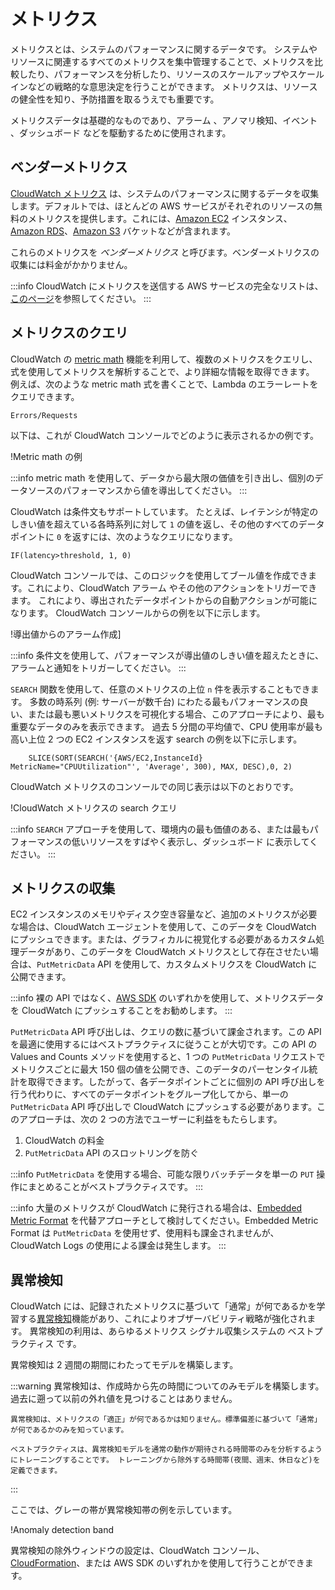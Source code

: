 # メトリクス

メトリクスとは、システムのパフォーマンスに関するデータです。 
システムやリソースに関連するすべてのメトリクスを集中管理することで、メトリクスを比較したり、パフォーマンスを分析したり、リソースのスケールアップやスケールインなどの戦略的な意思決定を行うことができます。
メトリクスは、リソースの健全性を知り、予防措置を取るうえでも重要です。

メトリクスデータは基礎的なものであり、アラーム 、アノマリ検知、イベント 、ダッシュボード などを駆動するために使用されます。

## ベンダーメトリクス

[CloudWatch メトリクス](https://docs.aws.amazon.com/ja_jp/AmazonCloudWatch/latest/monitoring/working_with_metrics.html) は、システムのパフォーマンスに関するデータを収集します。デフォルトでは、ほとんどの AWS サービスがそれぞれのリソースの無料のメトリクスを提供します。これには、[Amazon EC2](https://aws.amazon.com/jp/ec2/) インスタンス、[Amazon RDS](https://aws.amazon.com/jp/rds/)、[Amazon S3](https://aws.amazon.com/jp/s3/?p=pm&c=s3&z=4) バケットなどが含まれます。

これらのメトリクスを *ベンダーメトリクス* と呼びます。ベンダーメトリクスの収集には料金がかかりません。

:::info
	CloudWatch にメトリクスを送信する AWS サービスの完全なリストは、[このページ](https://docs.aws.amazon.com/ja_jp/AmazonCloudWatch/latest/monitoring/aws-services-cloudwatch-metrics.html)を参照してください。
:::
## メトリクスのクエリ

CloudWatch の [metric math](https://docs.aws.amazon.com/ja_jp/AmazonCloudWatch/latest/monitoring/using-metric-math.html) 機能を利用して、複数のメトリクスをクエリし、式を使用してメトリクスを解析することで、より詳細な情報を取得できます。 例えば、次のような metric math 式を書くことで、Lambda のエラーレートをクエリできます。

	Errors/Requests

以下は、これが CloudWatch コンソールでどのように表示されるかの例です。

!Metric math の例 

:::info
	metric math を使用して、データから最大限の価値を引き出し、個別のデータソースのパフォーマンスから値を導出してください。
:::

CloudWatch は条件文もサポートしています。 たとえば、レイテンシが特定のしきい値を超えている各時系列に対して `1` の値を返し、その他のすべてのデータポイントに `0` を返すには、次のようなクエリになります。

	IF(latency>threshold, 1, 0)

CloudWatch コンソールでは、このロジックを使用してブール値を作成できます。これにより、CloudWatch アラーム やその他のアクションをトリガーできます。 これにより、導出されたデータポイントからの自動アクションが可能になります。 CloudWatch コンソールからの例を以下に示します。

!導出値からのアラーム作成] 

:::info
	条件文を使用して、パフォーマンスが導出値のしきい値を超えたときに、アラームと通知をトリガーしてください。
:::

`SEARCH` 関数を使用して、任意のメトリクスの上位 `n` 件を表示することもできます。 多数の時系列 (例: サーバーが数千台) にわたる最もパフォーマンスの良い、または最も悪いメトリクスを可視化する場合、このアプローチにより、最も重要なデータのみを表示できます。 過去 5 分間の平均値で、CPU 使用率が最も高い上位 2 つの EC2 インスタンスを返す search の例を以下に示します。
```
	SLICE(SORT(SEARCH('{AWS/EC2,InstanceId} MetricName="CPUUtilization"', 'Average', 300), MAX, DESC),0, 2)
```
CloudWatch メトリクスのコンソールでの同じ表示は以下のとおりです。

!CloudWatch メトリクスの search クエリ 

:::info
	`SEARCH` アプローチを使用して、環境内の最も価値のある、または最もパフォーマンスの低いリソースをすばやく表示し、ダッシュボード に表示してください。
:::

## メトリクスの収集

EC2 インスタンスのメモリやディスク空き容量など、追加のメトリクスが必要な場合は、CloudWatch エージェントを使用して、このデータを CloudWatch にプッシュできます。または、グラフィカルに視覚化する必要があるカスタム処理データがあり、このデータを CloudWatch メトリクスとして存在させたい場合は、`PutMetricData` API  を使用して、カスタムメトリクスを CloudWatch に公開できます。

:::info
	裸の API ではなく、[AWS SDK](https://aws.amazon.com/developer/tools/) のいずれかを使用して、メトリクスデータを CloudWatch にプッシュすることをお勧めします。
:::

`PutMetricData` API 呼び出しは、クエリの数に基づいて課金されます。この API を最適に使用するにはベストプラクティスに従うことが大切です。この API の Values and Counts メソッドを使用すると、1 つの `PutMetricData` リクエストでメトリクスごとに最大 150 個の値を公開でき、このデータのパーセンタイル統計を取得できます。したがって、各データポイントごとに個別の API 呼び出しを行う代わりに、すべてのデータポイントをグループ化してから、単一の `PutMetricData` API 呼び出しで CloudWatch にプッシュする必要があります。このアプローチは、次の 2 つの方法でユーザーに利益をもたらします。

1. CloudWatch の料金
2. `PutMetricData` API のスロットリングを防ぐ

:::info
	`PutMetricData` を使用する場合、可能な限りバッチデータを単一の `PUT` 操作にまとめることがベストプラクティスです。
:::

:::info
	大量のメトリクスが CloudWatch に発行される場合は、[Embedded Metric Format](https://docs.aws.amazon.com/AmazonCloudWatch/latest/monitoring/CloudWatch_Embedded_Metric_Format_Manual.html) を代替アプローチとして検討してください。Embedded Metric Format は `PutMetricData` を使用せず、使用料も課金されませんが、CloudWatch Logs  の使用による課金は発生します。
:::
## 異常検知

CloudWatch には、記録されたメトリクスに基づいて「通常」が何であるかを学習する[異常検知](https://docs.aws.amazon.com/ja_jp/AmazonCloudWatch/latest/monitoring/CloudWatch_Anomaly_Detection.html)機能があり、これによりオブザーバビリティ戦略が強化されます。 異常検知の利用は、あらゆるメトリクス シグナル収集システムの ベストプラクティス です。

異常検知は 2 週間の期間にわたってモデルを構築します。

:::warning
	異常検知は、作成時から先の時間についてのみモデルを構築します。過去に遡って以前の外れ値を見つけることはありません。

	異常検知は、メトリクスの「適正」が何であるかは知りません。標準偏差に基づいて「通常」が何であるかのみを知っています。

	ベストプラクティスは、異常検知モデルを通常の動作が期待される時間帯のみを分析するようにトレーニングすることです。 トレーニングから除外する時間帯(夜間、週末、休日など)を定義できます。
:::

ここでは、グレーの帯が異常検知帯の例を示しています。

!Anomaly detection band

異常検知の除外ウィンドウの設定は、CloudWatch コンソール、 [CloudFormation](https://docs.aws.amazon.com/ja_jp/AWSCloudFormation/latest/UserGuide/aws-properties-cloudwatch-anomalydetector-configuration.html)、または AWS SDK のいずれかを使用して行うことができます。
